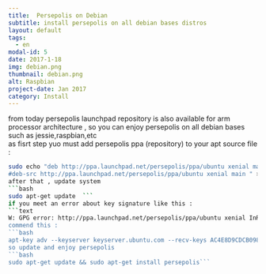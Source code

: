 ```yaml
---
title:  Persepolis on Debian
subtitle: install persepolis on all debian bases distros
layout: default
tags:
  - en
modal-id: 5
date: 2017-1-18
img: debian.png
thumbnail: debian.png
alt: Raspbian
project-date: Jan 2017
category: Install
---
```

from today persepolis launchpad repository is also available for arm processor architecture , so you can enjoy persepolis on all debian bases such as jessie,raspbian,etc  
as fisrt step yuo must add persepolis ppa (repository) to your apt source file :  
```bash
sudo echo "deb http://ppa.launchpad.net/persepolis/ppa/ubuntu xenial main
#deb-src http://ppa.launchpad.net/persepolis/ppa/ubuntu xenial main " > /etc/apt/sources.list.d/persepolis-ppa.list```  
after that , update system  
```bash
sudo apt-get update  ```  
if you meet an error about key signature like this :  
```text
W: GPG error: http://ppa.launchpad.net/persepolis/ppa/ubuntu xenial InRelease: The following signatures couldn't be verified because the public key is not available: NO_PUBKEY AC4E8D9CDCB0980D```  
commend this :  
```bash
apt-key adv --keyserver keyserver.ubuntu.com --recv-keys AC4E8D9CDCB0980D```
so update and enjoy persepolis  
```bash
sudo apt-get update && sudo apt-get install persepolis```  
